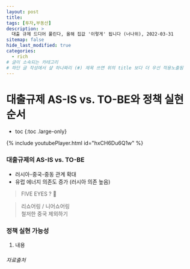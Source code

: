```yaml
---
layout: post
title: 
tags: [투자,부동산]
description: >
  대출 규제 드디어 풀린다, 올해 집값 '이렇게' 됩니다 (너나위), 2022-03-31
sitemap: false
hide_last_modified: true
categories:
  - rich
# 글이 소속되는 카테고리  
# 하단 글 작성에서 샾 하나짜리 (#) 제목 쓰면 위의 title 보다 더 우선 적용노출됨  
---
```


# 대출규제 AS-IS vs. TO-BE와 정책 실현 순서

* toc
{:toc .large-only}

{% include youtubePlayer.html id="hxCH6Du6Q1w" %} 

### 대출규제의 AS-IS vs. TO-BE
- 러시아-중국-중동 관계 확대  
- 유럽 에너지 의존도 증가  (러시아 의존 높음)  

> FIVE EYES ? 👀  

> 리쇼어링 / 니어쇼어링  
> 철저한 중국 제외하기  

### 정책 실현 가능성  
1. 내용 

###### 자료출처  
